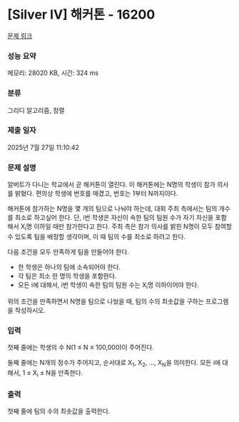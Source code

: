 # [Silver IV] 해커톤 - 16200 

[문제 링크](https://www.acmicpc.net/problem/16200) 

### 성능 요약

메모리: 28020 KB, 시간: 324 ms

### 분류

그리디 알고리즘, 정렬

### 제출 일자

2025년 7월 27일 11:10:42

### 문제 설명

<p>알버트가 다니는 학교에서 곧 해커톤이 열린다. 이 해커톤에는 N명의 학생이 참가 의사를 밝혔다. 편의상 학생에 번호를 매겼고, 번호는 1부터 N까지이다. </p>

<p>해커톤에 참가하는 N명을 몇 개의 팀으로 나눠야 하는데, 대회 주최 측에서는 팀의 개수를 최소로 하고싶어 한다. 단, i번 학생은 자신이 속한 팀의 팀원 수가 자기 자신을 포함해서 X<sub>i</sub>명 이하일 때만 참가한다고 한다. 주최 측은 참가 의사를 밝힌 N명이 모두 참여할 수 있도록 팀을 배정할 생각이며, 이 때 팀의 수를 최소로 하려고 한다.</p>

<p>다음 조건을 모두 만족하게 팀을 만들어야 한다.</p>

<ul>
	<li>한 학생은 하나의 팀에 소속되어야 한다.</li>
	<li>각 팀은 최소 한 명의 학생을 포함한다.</li>
	<li>모든 i에 대해서, i번 학생이 속한 팀의 팀원 수는 X<sub>i</sub>명 이하이어야 한다.</li>
</ul>

<p>위의 조건을 만족하면서 N명을 팀으로 나눴을 때, 팀의 수의 최솟값을 구하는 프로그램을 작성하시오.</p>

### 입력 

 <p>첫째 줄에는 학생의 수 N(1 ≤ N ≤ 100,000)이 주어진다.</p>

<p>둘째 줄에는 N개의 정수가 주어지고, 순서대로 X<sub>1</sub>, X<sub>2</sub>, ..., X<sub>N</sub>을 의미한다. 모든 i에 대해서, 1 ≤ X<sub>i</sub> ≤ N을 만족한다.</p>

### 출력 

 <p>첫째 줄에 팀의 수의 최솟값을 출력한다.</p>

